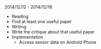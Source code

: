 2014/12/12 - 2014/12/18
* Reading
 * Find at least one useful paper
* Writing
 * Write the critique about that useful paper
* Implementation
  * Access sensor data on Android Phone
